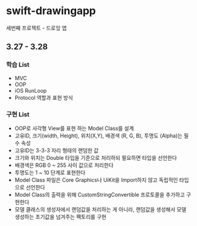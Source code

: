 # swift-drawingapp

세번째 프로젝트 - 드로잉 앱

## 3.27 - 3.28

### 학습 List

- MVC
- OOP
- iOS RunLoop
- Protocol 역할과 표현 방식

### 구현 List

- OOP로 사각형 View를 표현 하는 Model Class를 설계
- 고유ID, 크기(width, Height), 위치(X,Y), 배경색 (R, G, B), 투명도 (Alpha)는 필수 속성
- 고유ID는 3-3-3 자리 형태의 랜덤한 값
- 크기와 위치는 Double 타입을 기준으로 처리하되 필요하면 타입을 선언한다
- 배경색은 RGB 0 ~ 255 사이 값으로 처리한다
- 투명도는 1 ~ 10 단계로 표현한다
- Model Class 파일은 Core Graphics나 UiKit을 Import하지 않고 독립적인 타입으로 선언한다
- Model Class의 출력을 위해 CustomStringConvertible 프로토콜을 추가하고 구현한다
- 모델 클래스의 생성자에서 랜덤값을 처리하는 게 아니라, 랜덤값을 생성해서 모델 생성하는 초기값을 넘겨주는 팩토리를 구현
